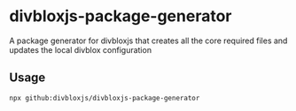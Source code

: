 # divbloxjs-package-generator
A package generator for divbloxjs that creates all the core required files and updates the local divblox configuration

## Usage
`npx github:divbloxjs/divbloxjs-package-generator`
